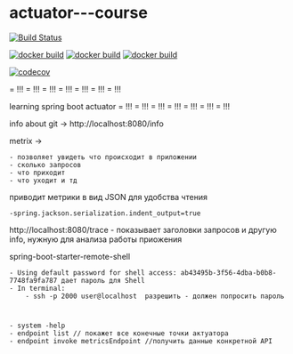 # actuator---course

[![Build Status](https://travis-ci.com/smilyk/actuator---course.svg)](https://travis-ci.com/smilyk/actuator---course)

[![docker build](https://img.shields.io/docker/build/smilyk/actuator---course)](https://img.shields.io/docker/build/smilyk/actuator---course)
[![docker build](https://img.shields.io/docker/build/smilyk/actuator)](https://img.shields.io/docker/build/smilyk/actuator)
[![docker build](https://img.shields.io/docker/build/smilyk/actuator-course)](https://img.shields.io/docker/build/smilyk/actuator-course)


[![codecov](https://codecov.io/gh/smilyk/actuator---course/branch/master/graph/badge.svg)](https://codecov.io/gh/smilyk/actuator---course)


= !!! = !!! = !!! = !!! = !!! = !!! = !!!

learning spring boot actuator
= !!! = !!! = !!! = !!! = !!! = !!! = !!!

info about git -> http://localhost:8080/info

metrix ->

    - позволяет увидеть что происходит в приложении
    - сколько запросов
    - что приходит
    - что уходит и тд
    
приводит метрики в вид JSON для удобства чтения


    -spring.jackson.serialization.indent_output=true
    
http://localhost:8080/trace - показывает заголовки запросов и другую info, нужную для анализа работы приожения

<artifactId>spring-boot-starter-remote-shell</artifactId>

    - Using default password for shell access: ab43495b-3f56-4dba-b0b8-7748fa9fa787 дает пароль для Shell
    - In terminal:
        - ssh -p 2000 user@localhost  разрешить - должен попросить пароль
        
#

    - system -help
    - endpoint list // покажет все конечные точки актуатора
    - endpoint invoke metricsEndpoint //получить данные конкретной API
    